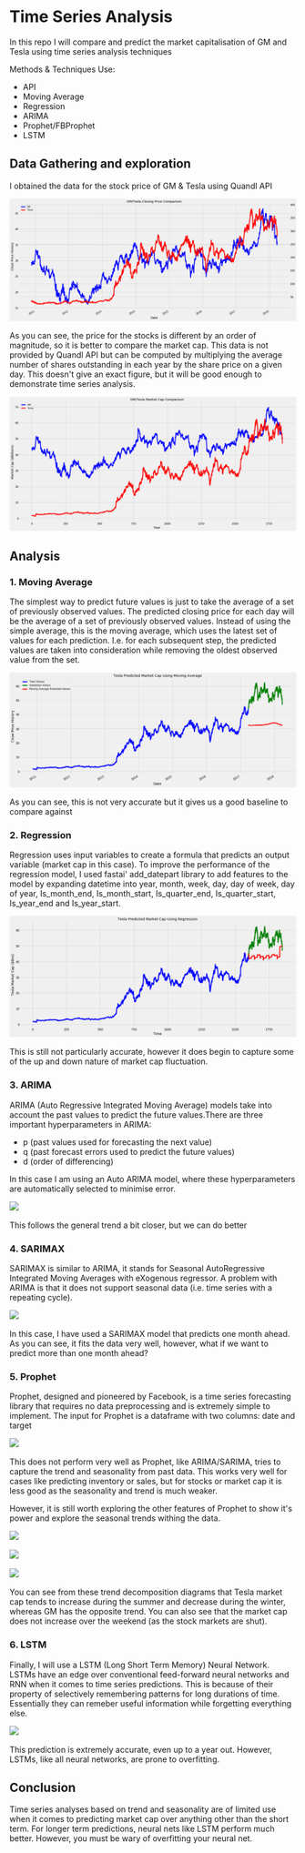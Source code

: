 # Time Series Analysis

In this repo I will compare and predict the market capitalisation of GM and Tesla using time series analysis techniques

Methods & Techniques Use:
* API
* Moving Average
* Regression
* ARIMA
* Prophet/FBProphet
* LSTM

## Data Gathering and exploration

I obtained the data for the stock price of GM & Tesla using Quandl API

<p align="left">
  <img src="https://github.com/joekryan/time_series_analysis/blob/main/images/gm_tesla_close_comp.png">
</p>

As you can see, the price for the stocks is different by an order of magnitude, so it is better to compare the market cap. This data is not provided by Quandl API but can be computed by multiplying the average number of shares outstanding in each year by the share price on a given day. This doesn't give an exact figure, but it will be good enough to demonstrate time series analysis.

<p align="left">
  <img src="https://github.com/joekryan/time_series_analysis/blob/main/images/gm_tesla_mcap_comp.png">
</p>

## Analysis
### 1. Moving Average
The simplest way to predict future values is just to take the average of a set of previously observed values. The predicted closing price for each day will be the average of a set of previously observed values. Instead of using the simple average, this is the moving average, which uses the latest set of values for each prediction. I.e. for each subsequent step, the predicted values are taken into consideration while removing the oldest observed value from the set.

<p align="left">
  <img src="https://github.com/joekryan/time_series_analysis/blob/main/images/tesla_moving_average_pred.png">
</p>

As you can see, this is not very accurate but it gives us a good baseline to compare against

### 2. Regression

Regression uses input variables to create a formula that predicts an output variable (market cap in this case). To improve the performance of the regression model, I used fastai' add_datepart library to add features to the model by expanding datetime into year,	month, week, day, day of week, day of year,	Is_month_end, Is_month_start, Is_quarter_end, Is_quarter_start, Is_year_end and	Is_year_start.

<p align="left">
  <img src="https://github.com/joekryan/time_series_analysis/blob/main/images/tesla_regression_pred.png">
</p>

This is still not particularly accurate, however it does begin to capture some of the up and down nature of market cap fluctuation.

### 3. ARIMA

ARIMA (Auto Regressive Integrated Moving Average) models take into account the past values to predict the future values.There are three important hyperparameters in ARIMA:

* p (past values used for forecasting the next value)
* q (past forecast errors used to predict the future values)
* d (order of differencing)

In this case I am using an Auto ARIMA model, where these hyperparameters are automatically selected to minimise error.

<p align="left">
  <img src="https://github.com/joekryan/time_series_analysis/blob/main/images/images/tesla_arima_pred.png">
</p>

This follows the general trend a bit closer, but we can do better

### 4. SARIMAX

SARIMAX is similar to ARIMA, it stands for Seasonal AutoRegressive Integrated Moving Averages with eXogenous regressor. A problem with ARIMA is that it does not support seasonal data (i.e. time series with a repeating cycle).

<p align="left">
  <img src="https://github.com/joekryan/time_series_analysis/blob/main/images/images/timages/tesla_sarima_pred.png">
</p>

In this case, I have used a SARIMAX model that predicts one month ahead. As you can see, it fits the data very well, however, what if we want to predict more than one month ahead?

### 5. Prophet

Prophet, designed and pioneered by Facebook, is a time series forecasting library that requires no data preprocessing and is extremely simple to implement. The input for Prophet is a dataframe with two columns: date and target

<p align="left">
  <img src="https://github.com/joekryan/time_series_analysis/blob/main/images/images/timages/images/tesla_prophet_pred.png">
</p>

This does not perform very well as Prophet, like ARIMA/SARIMA, tries  to capture the trend and seasonality from past data. This works very well for cases like predicting inventory or sales, but for stocks or market cap it is less good as the seasonality and trend is much weaker. 

However, it is still worth exploring the other features of Prophet to show it's power and explore the seasonal trends withing the data.

<p align="left">
  <img src="https://github.com/joekryan/time_series_analysis/blob/main/images/images/timages/images/images/gm_tesla_mcap_prophet_pred.png">
</p>

<p align="left">
  <img src="https://github.com/joekryan/time_series_analysis/blob/main/images/images/timages/images/images/tesla_forecast.png">
</p>
<p align="left">
  <img src="https://github.com/joekryan/time_series_analysis/blob/main/images/images/timages/images/images/gm_forecast.png">
</p>

You can see from these trend decomposition diagrams that Tesla market cap tends to increase during the summer and decrease during the winter, whereas GM has the opposite trend. You can also see that the market cap does not increase over the weekend (as the stock markets are shut).

### 6. LSTM

Finally, I will use a LSTM (Long Short Term Memory) Neural Network. LSTMs have an edge over conventional feed-forward neural networks and RNN when it comes to time series predictions. This is because of their property of selectively remembering patterns for long durations of time. Essentially they can remeber useful information while forgetting everything else.

<p align="left">
  <img src="https://github.com/joekryan/time_series_analysis/blob/main/images/images/timages/images/images/images/tesla_mcap_lstm_pred.png">
</p>

This prediction is extremely accurate, even up to a year out. However, LSTMs, like all neural networks, are prone to overfitting.

## Conclusion

Time series analyses based on trend and seasonality are of limited use when it comes to predicting market cap over anything other than the short term. For longer term predictions, neural nets like LSTM perform much better. However, you must be wary of overfitting your neural net.
